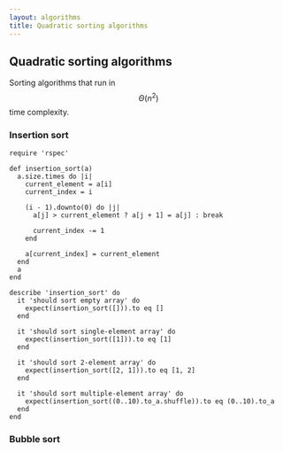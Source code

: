 ```yaml
---
layout: algorithms
title: Quadratic sorting algorithms
---
```


## Quadratic sorting algorithms

Sorting algorithms that run in $$ \Theta(n^2) $$ time complexity.

### Insertion sort

~~~
require 'rspec'

def insertion_sort(a)
  a.size.times do |i|
    current_element = a[i]
    current_index = i

    (i - 1).downto(0) do |j|
      a[j] > current_element ? a[j + 1] = a[j] : break

      current_index -= 1
    end

    a[current_index] = current_element
  end
  a
end

describe 'insertion_sort' do
  it 'should sort empty array' do
    expect(insertion_sort([])).to eq []
  end

  it 'should sort single-element array' do
    expect(insertion_sort([1])).to eq [1]
  end

  it 'should sort 2-element array' do
    expect(insertion_sort([2, 1])).to eq [1, 2]
  end

  it 'should sort multiple-element array' do
    expect(insertion_sort((0..10).to_a.shuffle)).to eq (0..10).to_a
  end
end
~~~

### Bubble sort